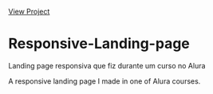 [View Project](https://luacomtil.github.io/Responsive-Landing-page/)

# Responsive-Landing-page

Landing page responsiva que fiz durante um curso no Alura

A responsive landing page I made in one of Alura courses.
